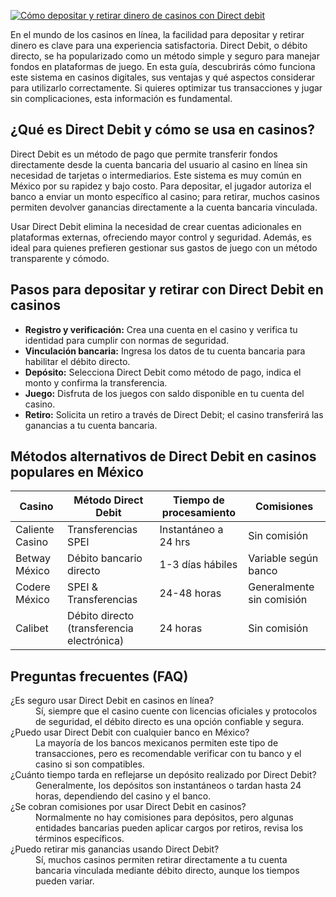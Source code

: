 [![Cómo depositar y retirar dinero de casinos con Direct debit](https://123-caf.pages.dev/gitsignup.png)](https://vrmoo.ru/Bt82HjjY)

<p>En el mundo de los casinos en línea, la facilidad para depositar y retirar dinero es clave para una experiencia satisfactoria. Direct Debit, o débito directo, se ha popularizado como un método simple y seguro para manejar fondos en plataformas de juego. En esta guía, descubrirás cómo funciona este sistema en casinos digitales, sus ventajas y qué aspectos considerar para utilizarlo correctamente. Si quieres optimizar tus transacciones y jugar sin complicaciones, esta información es fundamental.</p>  <h2>¿Qué es Direct Debit y cómo se usa en casinos?</h2> <p>Direct Debit es un método de pago que permite transferir fondos directamente desde la cuenta bancaria del usuario al casino en línea sin necesidad de tarjetas o intermediarios. Este sistema es muy común en México por su rapidez y bajo costo. Para depositar, el jugador autoriza el banco a enviar un monto específico al casino; para retirar, muchos casinos permiten devolver ganancias directamente a la cuenta bancaria vinculada.</p> <p>Usar Direct Debit elimina la necesidad de crear cuentas adicionales en plataformas externas, ofreciendo mayor control y seguridad. Además, es ideal para quienes prefieren gestionar sus gastos de juego con un método transparente y cómodo.</p>  <h2>Pasos para depositar y retirar con Direct Debit en casinos</h2> <ul>   <li><strong>Registro y verificación:</strong> Crea una cuenta en el casino y verifica tu identidad para cumplir con normas de seguridad.</li>   <li><strong>Vinculación bancaria:</strong> Ingresa los datos de tu cuenta bancaria para habilitar el débito directo.</li>   <li><strong>Depósito:</strong> Selecciona Direct Debit como método de pago, indica el monto y confirma la transferencia.</li>   <li><strong>Juego:</strong> Disfruta de los juegos con saldo disponible en tu cuenta del casino.</li>   <li><strong>Retiro:</strong> Solicita un retiro a través de Direct Debit; el casino transferirá las ganancias a tu cuenta bancaria.</li> </ul>  <h2>Métodos alternativos de Direct Debit en casinos populares en México</h2> <table>   <thead>     <tr>       <th>Casino</th>       <th>Método Direct Debit</th>       <th>Tiempo de procesamiento</th>       <th>Comisiones</th>     </tr>   </thead>   <tbody>     <tr>       <td>Caliente Casino</td>       <td>Transferencias SPEI</td>       <td>Instantáneo a 24 hrs</td>       <td>Sin comisión</td>     </tr>     <tr>       <td>Betway México</td>       <td>Débito bancario directo</td>       <td>1-3 días hábiles</td>       <td>Variable según banco</td>     </tr>     <tr>       <td>Codere México</td>       <td>SPEI & Transferencias</td>       <td>24-48 horas</td>       <td>Generalmente sin comisión</td>     </tr>     <tr>       <td>Calibet</td>       <td>Débito directo (transferencia electrónica)</td>       <td>24 horas</td>       <td>Sin comisión</td>     </tr>   </tbody> </table>  <h2>Preguntas frecuentes (FAQ)</h2> <dl>   <dt>¿Es seguro usar Direct Debit en casinos en línea?</dt>   <dd>Sí, siempre que el casino cuente con licencias oficiales y protocolos de seguridad, el débito directo es una opción confiable y segura.</dd>    <dt>¿Puedo usar Direct Debit con cualquier banco en México?</dt>   <dd>La mayoría de los bancos mexicanos permiten este tipo de transacciones, pero es recomendable verificar con tu banco y el casino si son compatibles.</dd>    <dt>¿Cuánto tiempo tarda en reflejarse un depósito realizado por Direct Debit?</dt>   <dd>Generalmente, los depósitos son instantáneos o tardan hasta 24 horas, dependiendo del casino y el banco.</dd>    <dt>¿Se cobran comisiones por usar Direct Debit en casinos?</dt>   <dd>Normalmente no hay comisiones para depósitos, pero algunas entidades bancarias pueden aplicar cargos por retiros, revisa los términos específicos.</dd>    <dt>¿Puedo retirar mis ganancias usando Direct Debit?</dt>   <dd>Sí, muchos casinos permiten retirar directamente a tu cuenta bancaria vinculada mediante débito directo, aunque los tiempos pueden variar.</dd> </dl>